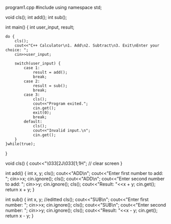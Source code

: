 program1.cpp
#include <iostream>
using namespace std;

void cls();
int add();
int sub();

int main() {
    int user_input, result;
    
    do {
        cls();
        cout<<"C++ Calculator\n1. Add\n2. Subtract\n3. Exit\nEnter your choice: ";
        cin>>user_input;

        switch(user_input) {
            case 1:
                result = add();
                break;
            case 2:
                result = sub();
                break;
            case 3:
                cls();
                cout<<"Program exited.";
                cin.get();
                exit(0);
                break;
            default:
                cls();
                cout<<"Invalid input.\n";
                cin.get();
        }
    }while(true);
}

void cls() {
    cout<<"\033[2J\033[1;1H"; // clear screen
}

int add() {
    int x, y;
    cls();
    cout<<"ADD\n";
    cout<<"Enter first number to add: ";
    cin>>x;
    cin.ignore();
    cls();
    cout<<"ADD\n";
    cout<<"Enter second number to add: ";
    cin>>y;
    cin.ignore();
    cls();
    cout<<"Result: "<<x + y;
    cin.get();
    return x + y;
}

int sub() {
    int x, y; //editted
    cls();
    cout<<"SUB\n";
    cout<<"Enter first number: ";
    cin>>x;
    cin.ignore();
    cls();
    cout<<"SUB\n";
    cout<<"Enter second number: ";
    cin>>y;
    cin.ignore();
    cls();
    cout<<"Result: "<<x - y;
    cin.get();
    return x - y;
}
